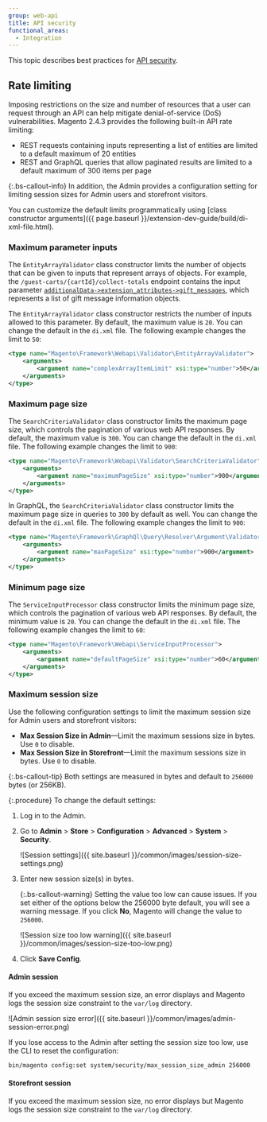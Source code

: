 ```yaml
---
group: web-api
title: API security
functional_areas:
  - Integration
---
```


This topic describes best practices for [API security](https://owasp.org/www-project-api-security/).

## Rate limiting

Imposing restrictions on the size and number of resources that a user can request through an API can help mitigate denial-of-service (DoS) vulnerabilities. Magento 2.4.3 provides the following built-in API rate limiting:

-  REST requests containing inputs representing a list of entities are limited to a default maximum of 20 entities
-  REST and GraphQL queries that allow paginated results are limited to a default maximum of 300 items per page

{:.bs-callout-info}
In addition, the Admin provides a configuration setting for limiting session sizes for Admin users and storefront visitors.

You can customize the default limits programmatically using [class constructor arguments]({{ page.baseurl }}/extension-dev-guide/build/di-xml-file.html).

### Maximum parameter inputs

The `EntityArrayValidator` class constructor limits the number of objects that can be given to inputs that represent arrays of objects. For example, the `/guest-carts/{cartId}/collect-totals` endpoint contains the input parameter [`additionalData->extension_attributes->gift_messages`](https://magento.redoc.ly/2.4.2-customer/tag/guest-cartscartIdcollect-totals#operation/quoteGuestCartTotalManagementV1CollectTotalsPut), which represents a list of gift message information objects.

The `EntityArrayValidator` class constructor restricts the number of inputs allowed to this parameter. By default, the maximum value is `20`. You can change the default in the `di.xml` file. The following example changes the limit to `50`:

```xml
<type name="Magento\Framework\Webapi\Validator\EntityArrayValidator">
    <arguments>
        <argument name="complexArrayItemLimit" xsi:type="number">50</argument>
    </arguments>
</type>
```

### Maximum page size

The `SearchCriteriaValidator` class constructor limits the maximum page size, which controls the pagination of various web API responses. By default, the maximum value is `300`. You can change the default in the `di.xml` file. The following example changes the limit to `900`:

```xml
<type name="Magento\Framework\Webapi\Validator\SearchCriteriaValidator">
    <arguments>
        <argument name="maximumPageSize" xsi:type="number">900</argument>
    </arguments>
</type>
```

In GraphQL, the `SearchCriteriaValidator` class constructor limits the maximum page size in queries to `300` by default as well. You can change the default in the `di.xml` file. The following example changes the limit to `900`:

```xml
<type name="Magento\Framework\GraphQl\Query\Resolver\Argument\Validator\SearchCriteriaValidator">
    <arguments>
        <argument name="maxPageSize" xsi:type="number">900</argument>
    </arguments>
</type>
```

### Minimum page size

The `ServiceInputProcessor` class constructor limits the minimum page size, which controls the pagination of various web API responses. By default, the minimum value is `20`. You can change the default in the `di.xml` file. The following example changes the limit to `60`:

```xml
<type name="Magento\Framework\Webapi\ServiceInputProcessor">
    <arguments>
        <argument name="defaultPageSize" xsi:type="number">60</argument>
    </arguments>
</type>
```

### Maximum session size

Use the following configuration settings to limit the maximum session size for Admin users and storefront visitors:

-  **Max Session Size in Admin**—Limit the maximum sessions size in bytes. Use `0` to disable.
-  **Max Session Size in Storefront**—Limit the maximum sessions size in bytes. Use `0` to disable.

{:.bs-callout-tip}
Both settings are measured in bytes and default to `256000` bytes (or 256KB).

{:.procedure}
To change the default settings:

1. Log in to the Admin.
1. Go to **Admin** > **Store** > **Configuration** > **Advanced** > **System** > **Security**.

   ![Session settings]({{ site.baseurl }}/common/images/session-size-settings.png)

1. Enter new session size(s) in bytes.

   {:.bs-callout-warning}
   Setting the value too low can cause issues. If you set either of the options below the 256000 byte default, you will see a warning message. If you click **No**, Magento will change the value to `256000`.

   ![Session size too low warning]({{ site.baseurl }}/common/images/session-size-too-low.png)

1. Click **Save Config**.

#### Admin session

If you exceed the maximum session size, an error displays and Magento logs the session size constraint to the `var/log` directory.

![Admin session size error]({{ site.baseurl }}/common/images/admin-session-error.png)

If you lose access to the Admin after setting the session size too low, use the CLI to reset the configuration:

```bash
bin/magento config:set system/security/max_session_size_admin 256000
```

#### Storefront session

If you exceed the maximum session size, no error displays but Magento logs the session size constraint to the `var/log` directory.
